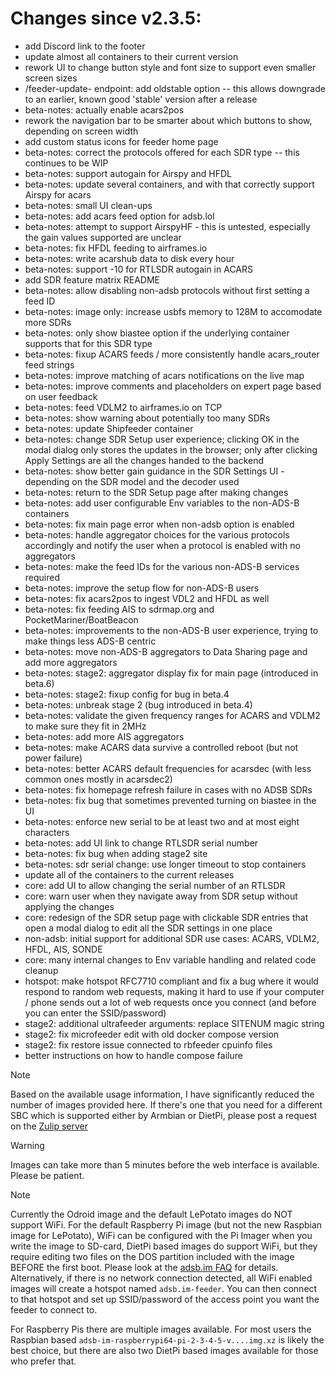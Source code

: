 Changes since v2.3.5:
=======
- add Discord link to the footer
- update almost all containers to their current version
- rework UI to change button style and font size to support even smaller screen sizes
- /feeder-update-<channel> endpoint: add oldstable option -- this allows downgrade to an earlier, known good 'stable' version after a release
- beta-notes: actually enable acars2pos
- rework the navigation bar to be smarter about which buttons to show, depending on screen width
- add custom status icons for feeder home page
- beta-notes: correct the protocols offered for each SDR type -- this continues to be WIP
- beta-notes: support autogain for Airspy and HFDL
- beta-notes: update several containers, and with that correctly support Airspy for acars
- beta-notes: small UI clean-ups
- beta-notes: add acars feed option for adsb.lol
- beta-notes: attempt to support AirspyHF - this is untested, especially the gain values supported are unclear
- beta-notes: fix HFDL feeding to airframes.io
- beta-notes: write acarshub data to disk every hour
- beta-notes: support -10 for RTLSDR autogain in ACARS
- add SDR feature matrix README
- beta-notes: allow disabling non-adsb protocols without first setting a feed ID
- beta-notes: image only: increase usbfs memory to 128M to accomodate more SDRs
- beta-notes: only show biastee option if the underlying container supports that for this SDR type
- beta-notes: fixup ACARS feeds / more consistently handle acars_router feed strings
- beta-notes: improve matching of acars notifications on the live map
- beta-notes: improve comments and placeholders on expert page based on user feedback
- beta-notes: feed VDLM2 to airframes.io on TCP
- beta-notes: show warning about potentially too many SDRs
- beta-notes: update Shipfeeder container
- beta-notes: change SDR Setup user experience; clicking OK in the modal dialog only stores the updates in the browser; only after clicking Apply Settings are all the changes handed to the backend
- beta-notes: show better gain guidance in the SDR Settings UI - depending on the SDR model and the decoder used
- beta-notes: return to the SDR Setup page after making changes
- beta-notes: add user configurable Env variables to the non-ADS-B containers
- beta-notes: fix main page error when non-adsb option is enabled
- beta-notes: handle aggregator choices for the various protocols accordingly and notify the user when a protocol is enabled with no aggregators
- beta-notes: make the feed IDs for the various non-ADS-B services required
- beta-notes: improve the setup flow for non-ADS-B users
- beta-notes: fix acars2pos to ingest VDL2 and HFDL as well
- beta-notes: fix feeding AIS to sdrmap.org and PocketMariner/BoatBeacon
- beta-notes: improvements to the non-ADS-B user experience, trying to make things less ADS-B centric
- beta-notes: move non-ADS-B aggregators to Data Sharing page and add more aggregators
- beta-notes: stage2: aggregator display fix for main page (introduced in beta.6)
- beta-notes: stage2: fixup config for bug in beta.4
- beta-notes: unbreak stage 2 (bug introduced in beta.4)
- beta-notes: validate the given frequency ranges for ACARS and VDLM2 to make sure they fit in 2MHz
- beta-notes: add more AIS aggregators
- beta-notes: make ACARS data survive a controlled reboot (but not power failure)
- beta-notes: better ACARS default frequencies for acarsdec (with less common ones mostly in acarsdec2)
- beta-notes: fix homepage refresh failure in cases with no ADSB SDRs
- beta-notes: fix bug that sometimes prevented turning on biastee in the UI
- beta-notes: enforce new serial to be at least two and at most eight characters
- beta-notes: add UI link to change RTLSDR serial number
- beta-notes: fix bug when adding stage2 site
- beta-notes: sdr serial change: use longer timeout to stop containers
- update all of the containers to the current releases
- core: add UI to allow changing the serial number of an RTLSDR
- core: warn user when they navigate away from SDR setup without applying the changes
- core: redesign of the SDR setup page with clickable SDR entries that open a modal dialog to edit all the SDR settings in one place
- non-adsb: initial support for additional SDR use cases: ACARS, VDLM2, HFDL, AIS, SONDE
- core: many internal changes to Env variable handling and related code cleanup
- hotspot: make hotspot RFC7710 compliant and fix a bug where it would respond to random web requests, making it hard to use if your computer / phone sends out a lot of web requests once you connect (and before you can enter the SSID/password)
- stage2: additional ultrafeeder arguments: replace SITENUM magic string
- stage2: fix microfeeder edit with old docker compose version
- stage2: fix restore issue connected to rbfeeder cpuinfo files
- better instructions on how to handle compose failure

> [!NOTE]
> Based on the available usage information, I have significantly reduced the number of images provided here. If there's one that you need for a different SBC which is supported either by Armbian or DietPi, please post a request on the [Zulip server](https://adsblol.zulipchat.com/#narrow/stream/391168-adsb-feeder-image)

> [!WARNING]
> Images can take more than 5 minutes before the web interface is available. Please be patient.

> [!NOTE]
> Currently the Odroid image and the default LePotato images do NOT support WiFi. For the default Raspberry Pi image (but not the new Raspbian image for LePotato), WiFi can be configured with the Pi Imager when you write the image to SD-card, DietPi based images do support WiFi, but they require editing two files on the DOS partition included with the image BEFORE the first boot. Please look at the [adsb.im FAQ](https://adsb.im/faq) for details.
> Alternatively, if there is no network connection detected, all WiFi enabled images will create a hotspot named `adsb.im-feeder`. You can then connect to that hotspot and set up SSID/password of the access point you want the feeder to connect to.

For Raspberry Pis there are multiple images available. For most users the Raspbian based `adsb-im-raspberrypi64-pi-2-3-4-5-v....img.xz` is likely the best choice, but there are also two DietPi based images available for those who prefer that.



